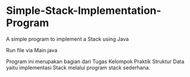 # Simple-Stack-Implementation-Program
A simple program to implement a Stack using Java

Run file via Main.java

Program ini merupakan bagian dari Tugas Kelompok Praktik Struktur Data yaitu implementasi Stack melalui program stack sederhana.
